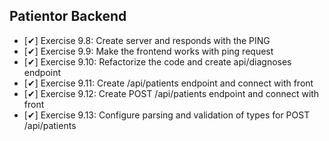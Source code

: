 ## Patientor Backend
  - [✔] Exercise 9.8: Create server and responds with the PING
  - [✔] Exercise 9.9: Make the frontend works with ping request
  - [✔] Exercise 9.10: Refactorize the code and create api/diagnoses endpoint
  - [✔] Exercise 9.11: Create /api/patients endpoint and connect with front
  - [✔] Exercise 9.12: Create POST /api/patients endpoint and connect with front
  - [✔] Exercise 9.13: Configure parsing and validation of types for POST /api/patients